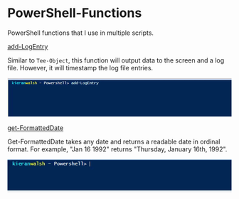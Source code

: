 # PowerShell-Functions
PowerShell functions that I use in multiple scripts.

[add-LogEntry](https://github.com/kieranwalsh/PowerShell-Functions/blob/main/add-LogEntry.ps1)

Similar to `Tee-Object`, this function will output data to the screen and a log file. However, it will timestamp the log file entries.

![Gif of add-LogEntry in action](https://github.com/kieranwalsh/img/blob/main/add-LogEntry.gif)

[get-FormattedDate](https://github.com/kieranwalsh/PowerShell-Functions/blob/main/get-FormattedDate.ps1)

Get-FormattedDate takes any date and returns a readable date in ordinal format. For example, "Jan 16 1992" returns "Thursday, January 16th, 1992".

![Gif of get-FormattedDate in action](https://github.com/kieranwalsh/img/blob/main/get-FormattedDate.gif)



